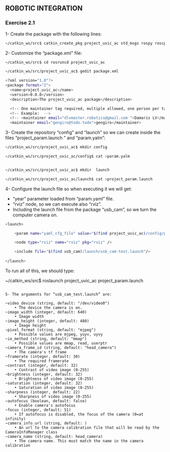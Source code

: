 ## ROBOTIC INTEGRATION

### Exercise 2.1

1- Create the <PROJECT> package with the following lines:


```sh
~/catkin_ws/src$ catkin_create_pkg project_uvic_ac std_msgs rospy roscpp
```

2- Customize the “package.xml” file:

```sh 
~/catkin_ws/src$ cd rosruncd project_uvic_ac

~/catkin_ws/src/project_uvic_ac$ gedit package.xml 
```

```sh 
<?xml version="1.0"?>
<package format="2">
  <name>project_uvic_ac</name>
  <version>0.0.0</version>
  <description>The project_uvic_ac package</description>

  <!-- One maintainer tag required, multiple allowed, one person per tag -->
  <!-- Example:  -->
  <!-- <maintainer email="dlvmaster.robotics@gmail.com ">Damaris LV</maintainer> -->
  <maintainer email="gengiro@todo.todo">gengiro</maintainer>
```

3- Create the repository “config” and “launch” so we can create inside the files “project_param.launch ” and “param.yalm”:

```sh 
~/catkin_ws/src/project_uvic_ac$ mkdir config

~/catkin_ws/src/project_uvic_ac/config$ cat >param.yalm


~/catkin_ws/src/project_uvic_ac$ mkdir  launch

~/catkin_ws/src/project_uvic_ac/launch$ cat >project_param.launch 
```


4- Configure the launch file so when executing it we will get:

- “year” parameter loaded from “param.yaml” file.
- “rviz” node, so we can execute also “rviz”.
- Including the launch file from the package “usb_cam”, so we turn the computer camera on.


```sh 
<launch> 

	<param name="yaml_cfg_file" value="$(find project_uvic_ac)/config/param.yalm" />

	<node type="rviz" name="rviz" pkg="rviz" />

	<include file="$(find usb_cam)/launch/usb_cam-test.launch"/>
	
</launch>
```

To run all of this, we should type:


~/catkin_ws/src$ roslaunch project_uvic_ac project_param.launch 
```

5- The arguments for “usb_cam_test.launch” are:

~video_device (string, default: "/dev/video0") 
    • The device the camera is on. 
~image_width (integer, default: 640) 
    • Image width 
~image_height (integer, default: 480) 
    • Image height 
~pixel_format (string, default: "mjpeg") 
    • Possible values are mjpeg, yuyv, uyvy 
~io_method (string, default: "mmap") 
    • Possible values are mmap, read, userptr 
~camera_frame_id (string, default: "head_camera") 
    • The camera's tf frame 
~framerate (integer, default: 30) 
    • The required framerate 
~contrast (integer, default: 32) 
    • Contrast of video image (0-255) 
~brightness (integer, default: 32) 
    • Brightness of video image (0-255) 
~saturation (integer, default: 32) 
    • Saturation of video image (0-255) 
~sharpness (integer, default: 22) 
    • Sharpness of video image (0-255) 
~autofocus (boolean, default: false) 
    • Enable camera's autofocus 
~focus (integer, default: 51) 
    • If autofocus is disabled, the focus of the camera (0=at infinity) 
~camera_info_url (string, default: ) 
    • An url to the camera calibration file that will be read by the CameraInfoManager class 
~camera_name (string, default: head_camera) 
    • The camera name. This must match the name in the camera calibration 
